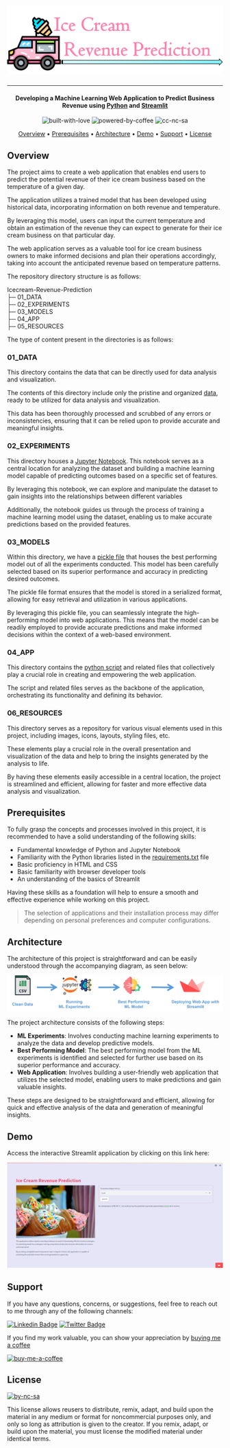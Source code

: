 # ![Project Logo][project_logo]

---

<h4 align="center">Developing a Machine Learning Web Application to Predict Business Revenue using <a href="https://en.wikipedia.org/wiki/Python_(programming_language)" target="_blank">Python</a> and <a href="https://streamlit.io/" target="_blank">Streamlit</a></h4>

<p align='center'>
<img src="https://i.ibb.co/KxfMMsP/built-with-love.png" alt="built-with-love" border="0">
<img src="https://i.ibb.co/MBDK1Pk/powered-by-coffee.png" alt="powered-by-coffee" border="0">
<img src="https://i.ibb.co/CtGqhQH/cc-nc-sa.png" alt="cc-nc-sa" border="0">
</p>

<p align="center">
  <a href="#overview">Overview</a> •
  <a href="#prerequisites">Prerequisites</a> •
  <a href="#architecture">Architecture</a> •
  <a href="#demo">Demo</a> •
  <a href="#support">Support</a> •
  <a href="#license">License</a>
</p>

## Overview

The project aims to create a web application that enables end users to predict the potential revenue of their ice cream business based on the temperature of a given day.

The application utilizes a trained model that has been developed using historical data, incorporating information on both revenue and temperature.

By leveraging this model, users can input the current temperature and obtain an estimation of the revenue they can expect to generate for their ice cream business on that particular day.

The web application serves as a valuable tool for ice cream business owners to make informed decisions and plan their operations accordingly, taking into account the anticipated revenue based on temperature patterns.

The repository directory structure is as follows:

Icecream-Revenue-Prediction<br>
├─ 01_DATA<br>
├─ 02_EXPERIMENTS<br>
├─ 03_MODELS<br>
├─ 04_APP<br>
├─ 05_RESOURCES<br>

The type of content present in the directories is as follows:

### 01_DATA

This directory contains the data that can be directly used for data analysis and visualization.

The contents of this directory include only the pristine and organized [data](/01_DATA/icecream_data.csv), ready to be utilized for data analysis and visualization.

This data has been thoroughly processed and scrubbed of any errors or inconsistencies, ensuring that it can be relied upon to provide accurate and meaningful insights.

### 02_EXPERIMENTS

This directory houses a [Jupyter Notebook](02_EXPERIMENTS/revenue_prediction_model.ipynb). This notebook serves as a central location for analyzing the dataset and building a machine learning model capable of predicting outcomes based on a specific set of features.

By leveraging this notebook, we can explore and manipulate the dataset to gain insights into the relationships between different variables

Additionally, the notebook guides us through the process of training a machine learning model using the dataset, enabling us to make accurate predictions based on the provided features.

### 03_MODELS

Within this directory, we have a [pickle file](03_MODELS/icecream_linear_model.pkl) that houses the best performing model out of all the experiments conducted. This model has been carefully selected based on its superior performance and accuracy in predicting desired outcomes.

The pickle file format ensures that the model is stored in a serialized format, allowing for easy retrieval and utilization in various applications.

By leveraging this pickle file, you can seamlessly integrate the high-performing model into web applications. This means that the model can be readily employed to provide accurate predictions and make informed decisions within the context of a web-based environment.

### 04_APP

This directory contains the [python script](04_APP/app.py) and related files that collectively play a crucial role in creating and empowering the web application.

The script and related files serves as the backbone of the application, orchestrating its functionality and defining its behavior.

### 06_RESOURCES

This directory serves as a repository for various visual elements used in this project, including images, icons, layouts, styling files, etc.

These elements play a crucial role in the overall presentation and visualization of the data and help to bring the insights generated by the analysis to life.

By having these elements easily accessible in a central location, the project is streamlined and efficient, allowing for faster and more effective data analysis and visualization.

## Prerequisites

To fully grasp the concepts and processes involved in this project, it is recommended to have a solid understanding of the following skills:

- Fundamental knowledge of Python and Jupyter Notebook
- Familiarity with the Python libraries listed in the [requirements.txt][requirements] file
- Basic proficiency in HTML and CSS
- Basic familiarity with browser developer tools
- An understanding of the basics of Streamlit

Having these skills as a foundation will help to ensure a smooth and effective experience while working on this project.

> The selection of applications and their installation process may differ depending on personal preferences and computer configurations.

## Architecture

The architecture of this project is straightforward and can be easily understood through the accompanying diagram, as seen below:

![Process Architecture][process_workflow]

The project architecture consists of the following steps:

- **ML Experiments**: Involves conducting machine learning experiments to analyze the data and develop predictive models.
- **Best Performing Model**: The best performing model from the ML experiments is identified and selected for further use based on its superior performance and accuracy.
- **Web Application**: Involves building a user-friendly web application that utilizes the selected model, enabling users to make predictions and gain valuable insights.

These steps are designed to be straightforward and efficient, allowing for quick and effective analysis of the data and generation of meaningful insights.

## Demo

Access the interactive Streamlit application by clicking on this link here:

[![Streamlit Application][app_image]][app_link]

## Support

If you have any questions, concerns, or suggestions, feel free to reach out to me through any of the following channels:

[![Linkedin Badge][linkedinbadge]][linkedin] [![Twitter Badge][twitterbadge]][twitter]

If you find my work valuable, you can show your appreciation by [buying me a coffee][buy_me_a_coffee]

<a href="https://www.buymeacoffee.com/quantumudit" target="_blank">
<img src="https://i.ibb.co/9cyrq6m/buy-me-a-coffee.png" alt="buy-me-a-coffee" border="0" width="170" height="50">
</a>

## License

<a href = 'https://creativecommons.org/licenses/by-nc-sa/4.0/' target="_blank">
    <img src="https://i.ibb.co/mvmWGkm/by-nc-sa.png" alt="by-nc-sa" border="0" width="88" height="31">
</a>

This license allows reusers to distribute, remix, adapt, and build upon the material in any medium or format for noncommercial purposes only, and only so long as attribution is given to the creator. If you remix, adapt, or build upon the material, you must license the modified material under identical terms.

<!-- Image Links -->

[project_logo]: 05_RESOURCES/project_cover_image.png
[process_workflow]: 05_RESOURCES/process_architecture.png
[app_image]: 05_RESOURCES/app_image.png

<!-- External Links -->

[requirements]: ./requirements.txt
[app_link]: https://icecream-revenue-prediction.streamlit.app/

<!-- Profile Links -->

[linkedin]: https://www.linkedin.com/in/uditkumarchatterjee/
[twitter]: https://twitter.com/quantumudit
[buy_me_a_coffee]: https://www.buymeacoffee.com/quantumudit

<!-- Shields Profile Links -->

[linkedinbadge]: https://img.shields.io/badge/-uditkumarchatterjee-0e76a8?style=flat&labelColor=0e76a8&logo=linkedin&logoColor=white
[twitterbadge]: https://img.shields.io/badge/-@quantumudit-1ca0f1?style=flat&labelColor=1ca0f1&logo=twitter&logoColor=white&link=https://twitter.com/quantumudit
